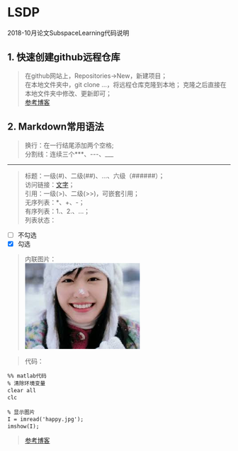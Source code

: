 # LSDP
2018-10月论文SubspaceLearning代码说明


## 1. 快速创建github远程仓库
> 在github网站上，Repositories->New，新建项目；  
> 在本地文件夹中，git clone ...，将远程仓库克隆到本地； 
> 克隆之后直接在本地文件夹中修改、更新即可；  
> [参考博客](https://www.jianshu.com/p/7f8c80056233)

## 2. Markdown常用语法  
> 换行：在一行结尾添加两个空格;  
> 分割线：连续三个***、---、___  
***
> 标题：一级(#)、二级(##)、...、六级（######）；  
> 访问链接：[文字](网址)；  
> 引用：一级(>)、二级(>>)，可嵌套引用；  
> 无序列表：*、+、-；  
> 有序列表：1.、2.、...；  
> 列表状态：  
- [ ] 不勾选  
- [x] 勾选  
> 内联图片：  
![Alt text](./picture/xyjy.jpg)  

> 代码：  
```
%% matlab代码
% 清除环境变量
clear all
clc

% 显示图片
I = imread('happy.jpg');
imshow(I);
```  
> [参考博客](https://coding.net/help/doc/project/markdown.html)  


